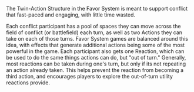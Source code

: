 The Twin-Action Structure in the Favor System is meant to support conflict that fast-paced and engaging, with little time wasted. 

Each conflict participant has a pool of spaces they can move across the field of conflict (or battlefield) each turn, as well as two Actions they can take on each of those turns. Favor System games are balanced around this idea, with effects that generate additional actions being some of the most powerful in the game. Each participant also gets one Reaction, which can be used to do the same things actions can do, but "out of turn." Generally, most reactions can be taken during one's turn, but only if its not repeating an action already taken. This helps prevent the reaction from becoming a third action, and encourages players to explore the out-of-turn utility reactions provide. 

